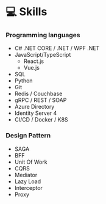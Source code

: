 # 💻 Skills

### Programming languages
- C# .NET CORE / .NET / WPF .NET
- JavaScript/TypeScript
  - React.js
  - Vue.js
- SQL
- Python
- Git
- Redis / Couchbase
- gRPC / REST / SOAP
- Azure Directory
- Identity Server 4
- CI/CD / Docker / K8S


### Design Pattern
- SAGA
- BFF
- Unit Of Work
- CQRS
- Mediator
- Lazy Load
- Interceptor
- Proxy
